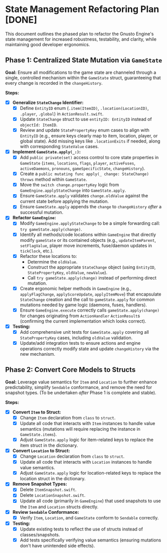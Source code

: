 # State Management Refactoring Plan [DONE]

This document outlines the phased plan to refactor the Gnusto Engine's state management for increased robustness, testability, and clarity, while maintaining good developer ergonomics.

## Phase 1: Centralized State Mutation via `GameState`

**Goal:** Ensure all modifications to the game state are channeled through a single, controlled mechanism within the `GameState` struct, guaranteeing that every change is recorded in the `changeHistory`.

**Steps:**

- [x] **Generalize `StateChange` Identifier:**
  - [x] Define `EntityID` enum (`.item(ItemID)`, `.location(LocationID)`, `.player`, `.global`) in `ActionResult.swift`.
  - [x] Update `StateChange` struct to use `entityID: EntityID` instead of `objectId: ItemID`.
  - [x] Review and update `StatePropertyKey` enum cases to align with `EntityID` (e.g., ensure keys clearly map to item, location, player, or global state). Add missing keys like `.locationExits` if needed, along with corresponding `StateValue` cases.
- [x] **Implement `GameState.apply(_:)`:**
  - [x] Add `public private(set)` access control to core state properties in `GameState` (`items`, `locations`, `flags`, `player`, `activeFuses`, `activeDaemons`, `pronouns`, `gameSpecificState`, `changeHistory`).
  - [x] Create a `public mutating func apply(_ change: StateChange) throws` method within `GameState`.
  - [x] Move the `switch change.propertyKey` logic from `GameEngine.applyStateChange` into `GameState.apply`.
  - [x] Ensure `GameState.apply` validates `change.oldValue` against the current state before applying the mutation.
  - [x] Ensure `GameState.apply` appends the `change` to `changeHistory` _after_ a successful mutation.
- [x] **Refactor `GameEngine`:**
  - [x] Modify `GameEngine.applyStateChange` to be a simple forwarding call: `try gameState.apply(change)`.
  - [x] Identify all methods/code locations within `GameEngine` that directly modify `gameState` or its contained objects (e.g., `updateItemParent`, `setFlagValue`, player move increments, fuse/daemon updates in `tickClock`, etc.).
  - [x] Refactor these locations to:
    - Determine the `oldValue`.
    - Construct the appropriate `StateChange` object (using `EntityID`, `StatePropertyKey`, `oldValue`, `newValue`).
    - Call `try gameState.apply(change)` instead of performing direct mutation.
  - [x] Create ergonomic helper methods in `GameEngine` (e.g., `applyFlagChange`, `applyScoreUpdate`, `applyItemMove`) that encapsulate `StateChange` creation and the call to `gameState.apply` for common mutations needed by game logic (daemons, fuses, handlers).
  - [x] Ensure `GameEngine.execute` correctly calls `gameState.apply(change)` for changes originating from `ActionHandler` `ActionResult`s (confirming the current implementation which looks correct).
- [x] **Testing:**
  - [x] Add comprehensive unit tests for `GameState.apply` covering all `StatePropertyKey` cases, including `oldValue` validation.
  - [x] Update/add integration tests to ensure actions and engine operations correctly modify state and update `changeHistory` via the new mechanism.

## Phase 2: Convert Core Models to Structs

**Goal:** Leverage value semantics for `Item` and `Location` to further enhance predictability, simplify `Sendable` conformance, and remove the need for snapshot types. (To be undertaken _after_ Phase 1 is complete and stable).

**Steps:**

- [x] **Convert `Item` to Struct:**
  - [x] Change `Item` declaration from `class` to `struct`.
  - [x] Update all code that interacts with `Item` instances to handle value semantics (mutations will require replacing the instance in `GameState.items`).
  - [x] Adjust `GameState.apply` logic for item-related keys to replace the item struct in the dictionary.
- [x] **Convert `Location` to Struct:**
  - [x] Change `Location` declaration from `class` to `struct`.
  - [x] Update all code that interacts with `Location` instances to handle value semantics.
  - [x] Adjust `GameState.apply` logic for location-related keys to replace the location struct in the dictionary.
- [x] **Remove Snapshot Types:**
  - [x] Delete `ItemSnapshot.swift`.
  - [x] Delete `LocationSnapshot.swift`.
  - [x] Update all code (primarily in `GameEngine`) that used snapshots to use the `Item` and `Location` structs directly.
- [x] **Review `Sendable` Conformance:**
  - [x] Verify `Item`, `Location`, and `GameState` conform to `Sendable` correctly.
- [x] **Testing:**
  - [x] Update existing tests to reflect the use of structs instead of classes/snapshots.
  - [x] Add tests specifically verifying value semantics (ensuring mutations don't have unintended side effects).
